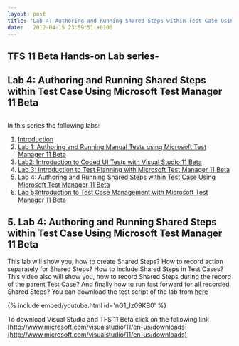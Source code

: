 ```yaml
---
layout: post
title: "Lab 4: Authoring and Running Shared Steps within Test Case Using Microsoft Test Manager 11 Beta"
date:   2012-04-15 23:59:51 +0100
---
```


## TFS 11 Beta Hands-on Lab series-

## Lab 4: Authoring and Running Shared Steps within Test Case Using Microsoft Test Manager 11 Beta

## 

In this series the following labs:

1.  [Introduction](https://mohamedradwan.com/posts/tfs-11-beta-hands-on-lab-series/ "Introduction") 
2.  [Lab 1: Authoring and Running Manual Tests using Microsoft Test Manager 11 Beta](https://mohamedradwan.com/posts/lab-1-authoring-and-running-manual-tests-using-microsoft-test-manager-11-beta/ "Authoring and Running Manual Tests using Microsoft Test Manager 11 Beta") 
3.  [Lab2: Introduction to Coded UI Tests with Visual Studio 11 Beta](https://mohamedradwan.com/posts/lab-2-introduction-to-coded-ui-tests-with-visual-studio-11-beta/ "Introduction to Coded UI") 
4.  [Lab 3: Introduction to Test Planning with Microsoft Test Manager 11 Beta](https://mohamedradwan.com/posts/lab-3-introduction-to-test-planning-with-microsoft-test-manager-11-beta/ "Intro to Test Plan") 
5.  [Lab 4: Authoring and Running Shared Steps within Test Case Using Microsoft Test Manager 11 Beta](https://mohamedradwan.com/posts/lab-4-authoring-and-running-shared-steps-within-test-case-using-microsoft-test-manager-11-beta/ "Lab 4 Authoring and Running Shared Steps within Test Case Using Microsoft Test Manager 11 Beta") 
6.  [Lab 5:Introduction to Test Case Management with Microsoft Test Manager 11 Beta](https://mohamedradwan.com/posts/lab-5introduction-to-test-case-management-with-microsoft-test-manager-11-beta/ "Intro to Test Case Management with MTM 11 Beta") 



## 5. Lab 4: Authoring and Running Shared Steps within Test Case Using Microsoft Test Manager 11 Beta

This lab will show you, how to create Shared Steps? How to record action
separately for Shared Steps? How to include Shared Steps in Test Cases?
This video also will show you, how to record Shared Steps during the
record of the parent Test Case? And finally how to run fast forward for
all recorded Shared Steps? You can download the test script of the lab
from [here](https://skydrive.live.com/redir.aspx?cid=4bcaa16d27b46600&resid=4BCAA16D27B46600!2162&parid=4BCAA16D27B46600!2161 "Lab Test script") 

{% include embed/youtube.html id='nG1_Iz09KB0' %}

To download Visual Studio and
TFS 11 Beta click on the following link
[http://www.microsoft.com/visualstudio/11/en-us/downloads](http://www.microsoft.com/visualstudio/11/en-us/downloads) 

